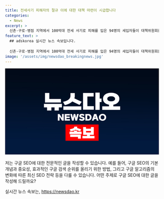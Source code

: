 ```yaml
---
title: 전세사기 피해자의 절규 이에 대한 대책 마련이 시급합니다
categories:
  - News
excerpt: >
  신촌·구로·병점 지역에서 100억대 전세 사기로 피해를 입은 94명의 세입자들이 대책위원회를 구성했다. 스무살 청년의 눈물겨운 발언이 주목을 끌고 있다. 피해액은 100억원에 이르며, 대책위는 이 문제에 대한 해결책 모색에 나섰다.
feature_text: >
  ## adskorea 실시간 뉴스 속보입니다.

  신촌·구로·병점 지역에서 100억대 전세 사기로 피해를 입은 94명의 세입자들이 대책위원회를 구성했다. 스무살 청년의 눈물겨운 발언이 주목을 끌고 있다. 피해액은 100억원에 이르며, 대책위는 이 문제에 대한 해결책 모색에 나섰다.
image: '/assets/img/newsdao_breakingnews.jpg'
---
```


<p><img src="/assets/img/newsdao_breakingnews.jpg" alt="adskorea 속보" /></p>

<p>저는 구글 SEO에 대한 전문적인 글을 작성할 수 있습니다. 예를 들어, 구글 SEO의 기본 개념과 중요성, 효과적인 구글 검색 순위를 올리기 위한 방법, 그리고 구글 알고리즘의 변화에 따른 최신 SEO 전략 등을 다룰 수 있습니다. 어떤 주제로 구글 SEO에 대한 글을 작성해 드릴까요?</p>
실시간 뉴스 속보는, <a href="https://newsdao.kr" rel="dofollow">https://newsdao.kr</a>


